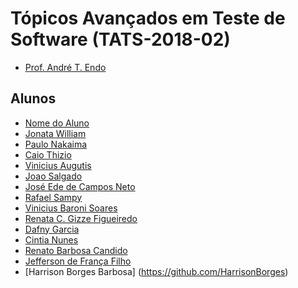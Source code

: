 ﻿# Tópicos Avançados em Teste de Software (TATS-2018-02)

- [Prof. André T. Endo](https://github.com/andreendo)

## Alunos

- [Nome do Aluno](https://github.com/NomeDoAluno)
- [Jonata William](https://github.com/jonatawilliam)
- [Paulo Nakaima](https://github.com/guimpo)
- [Caio Thizio](https://github.com/caiothizio)
- [Vinicius Augutis](https://github.com/viniciusaugutis)
- [Joao Salgado](https://github.com/joao-salgado)
- [José Ede de Campos Neto](https://github.com/JoseEdeNeto)
- [Rafael Sampy](https://github.com/rafaelsampy)
- [Vinicius Baroni Soares](https://github.com/vinibs)
- [Renata C. Gizze Figueiredo](https://github.com/RenataGizzi)
- [Dafny Garcia](https://github.com/daphnemillss)
- [Cintia Nunes](https://github.com/Cintiaa)
- [Renato Barbosa Candido](https://github.com/r144)
- [Jefferson de França Filho](https://github.com/JaTemJeff)
- [Harrison Borges Barbosa] (https://github.com/HarrisonBorges)